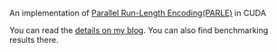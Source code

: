 An implementation of [Parallel Run-Length Encoding(PARLE)](http://tesla.rcub.bg.ac.rs/~taucet/docs/papers/HIPEAC-ShortPaper-AnaBalevic.pdf) in CUDA

You can read the [details on my blog](https://erkaman.github.io/posts/cuda_rle.html). You can also find benchmarking results there.

